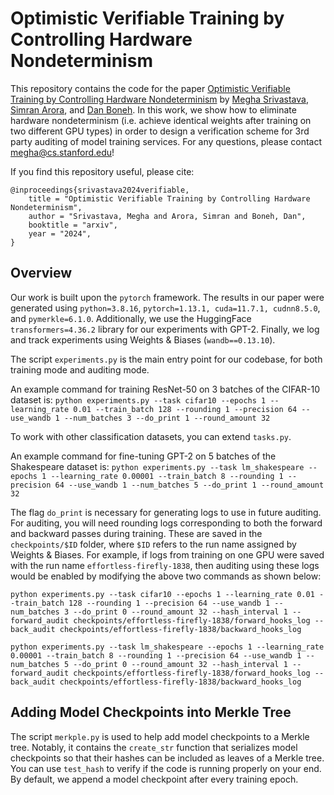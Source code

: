 # Optimistic Verifiable Training by Controlling Hardware Nondeterminism


This repository contains the code for the paper [Optimistic Verifiable Training by Controlling Hardware Nondeterminism](https://arxiv.org/pdf/2403.09603.pdf) by [Megha Srivastava](https://cs.stanford.edu/~megha), [Simran Arora](https://arorasimran.com/), and [Dan Boneh](https://crypto.stanford.edu/~dabo/). In this work, we show how to eliminate hardware nondeterminism (i.e. achieve identical weights after training on two different GPU types) in order to design a verification scheme for 3rd party auditing of model training services. For any questions, please contact megha@cs.stanford.edu! 

If you find this repository useful, please cite:

```
@inproceedings{srivastava2024verifiable,
    title = "Optimistic Verifiable Training by Controlling Hardware Nondeterminism",
    author = "Srivastava, Megha and Arora, Simran and Boneh, Dan",
    booktitle = "arxiv",
    year = "2024",
}
```

## Overview

Our work is built upon the ``pytorch`` framework. The results in our paper were generated using ``python=3.8.16``, ``pytorch=1.13.1, cuda=11.7.1, cudnn8.5.0``, and ``pymerkle=6.1.0``. Additionally, we use the HuggingFace ``transformers=4.36.2`` library for our experiments with GPT-2. Finally, we log and track experiments using Weights & Biases (``wandb==0.13.10``). 

The script ``experiments.py`` is the main entry point for our codebase, for both training mode and auditing mode. 

An example command for training ResNet-50 on 3 batches of the CIFAR-10 dataset is: 
``python experiments.py --task cifar10 --epochs 1 --learning_rate 0.01 --train_batch 128 --rounding 1 --precision 64 --use_wandb 1 --num_batches 3 --do_print 1 --round_amount 32`` 

To work with other classification datasets, you can extend ``tasks.py``. 

An example command for fine-tuning GPT-2 on 5 batches of the Shakespeare dataset is:
``python experiments.py --task lm_shakespeare --epochs 1 --learning_rate 0.00001 --train_batch 8 --rounding 1 --precision 64 --use_wandb 1 --num_batches 5 --do_print 1 --round_amount 32``

The flag ``do_print`` is necessary for generating logs to use in future auditing. For auditing, you will need rounding logs corresponding to both the forward and backward passes during training. These are saved in the ``checkpoints/$ID`` folder, where  ``$ID`` refers to the run name assigned by Weights & Biases. For example, if logs from training on one GPU were saved with the run name ``effortless-firefly-1838``, then auditing using these logs would be enabled by modifying the above two commands as shown below:

``python experiments.py --task cifar10 --epochs 1 --learning_rate 0.01 --train_batch 128 --rounding 1 --precision 64 --use_wandb 1 --num_batches 3 --do_print 0 --round_amount 32 --hash_interval 1 --forward_audit checkpoints/effortless-firefly-1838/forward_hooks_log --back_audit checkpoints/effortless-firefly-1838/backward_hooks_log``

``python experiments.py --task lm_shakespeare --epochs 1 --learning_rate 0.00001 --train_batch 8 --rounding 1 --precision 64 --use_wandb 1 --num_batches 5 --do_print 0 --round_amount 32 --hash_interval 1 --forward_audit checkpoints/effortless-firefly-1838/forward_hooks_log --back_audit checkpoints/effortless-firefly-1838/backward_hooks_log``



## Adding Model Checkpoints into Merkle Tree

The script ``merkple.py`` is used to help add model checkpoints to a Merkle tree. Notably, it contains the ``create_str`` function that serializes model checkpoints so that their hashes can be included as leaves of a Merkle tree. You can use ``test_hash`` to verify if the code is running properly on your end. By default, we append a model checkpoint after every training epoch.
